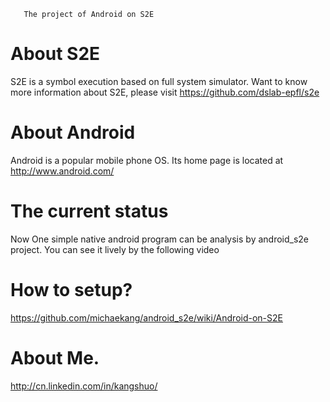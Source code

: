        The project of Android on S2E
       
About S2E
=====================
S2E is a symbol execution based on full system simulator. Want to know more information about S2E, please visit https://github.com/dslab-epfl/s2e

About Android
==========================
Android is a popular mobile phone OS. Its home page is located at http://www.android.com/

The current status
===============================
Now One simple native android program can be analysis by android_s2e project. You can see it lively by the following video

How to setup?
=====================
https://github.com/michaekang/android_s2e/wiki/Android-on-S2E

About Me.
=====================
http://cn.linkedin.com/in/kangshuo/
